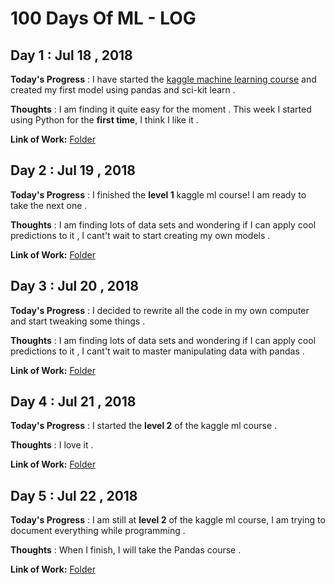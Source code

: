 # 100 Days Of ML - LOG

## Day 1 : Jul 18 , 2018

**Today's Progress** : I have started the [kaggle machine learning course](https://www.kaggle.com/learn/machine-learning) and created my first model using pandas and sci-kit learn .

**Thoughts** : I am finding it quite easy for the moment . This week I started using Python for the **first time**, I think I like it .

**Link of Work:**   [Folder](https://github.com/SergioSV96/100DaysOfML/Kaggle-ML-Course/Level-1)

## Day 2 : Jul 19 , 2018

**Today's Progress** : I finished the **level 1** kaggle ml course! I am ready to take the next one .

**Thoughts** : I am finding lots of data sets and wondering if I can apply cool predictions to it , I cant't wait to start creating my own models .

**Link of Work:**   [Folder](https://github.com/SergioSV96/100DaysOfML/Kaggle-ML-Course/Level-1)

## Day 3 : Jul 20 , 2018

**Today's Progress** : I decided to rewrite all the code in my own computer and start tweaking some things .

**Thoughts** : I am finding lots of data sets and wondering if I can apply cool predictions to it , I cant't wait to master manipulating data with pandas .

**Link of Work:**   [Folder](https://github.com/SergioSV96/100DaysOfML/Kaggle-ML-Course/Level-1)

## Day 4 : Jul 21 , 2018

**Today's Progress** : I started the **level 2** of the kaggle ml course .

**Thoughts** : I love it .

**Link of Work:**   [Folder](https://github.com/SergioSV96/100DaysOfML/Kaggle-ML-Course/Level-2)

## Day 5 : Jul 22 , 2018

**Today's Progress** : I am still at **level 2** of the kaggle ml course, I am trying to document everything while programming .

**Thoughts** : When I finish, I will take the Pandas course .

**Link of Work:**   [Folder](https://github.com/SergioSV96/100DaysOfML/Kaggle-ML-Course/Level-2)